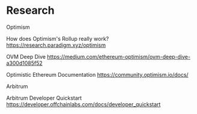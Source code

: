 # Research

Optimism


How does Optimism's Rollup really work?
https://research.paradigm.xyz/optimism

OVM Deep Dive
https://medium.com/ethereum-optimism/ovm-deep-dive-a300d1085f52

Optimistic Ethereum Documentation
https://community.optimism.io/docs/


Arbitrum


Arbitrum Developer Quickstart
https://developer.offchainlabs.com/docs/developer_quickstart
